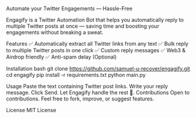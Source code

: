 Automate your Twitter Engagements — Hassle-Free

Engagify is a Twitter Automation Bot that helps you automatically reply to multiple Twitter posts at once — saving time and boosting your engagements without breaking a sweat.

Features
✅ Automatically extract all Twitter links from any text
✅ Bulk reply to multiple Twitter posts in one click
✅ Custom reply messages
✅ Web3 & Airdrop friendly
✅ Anti-spam delay (Optional)

Installation
bash
  git clone https://github.com/samuel-u-recover/engagify.git
  cd engagify
  pip install -r requirements.txt
  python main.py

Usage
Paste the text containing Twitter post links.
Write your reply message.
Click Send.
Let Engagify handle the rest 🚀.
Contributions
Open to contributions. Feel free to fork, improve, or suggest features.

License
MIT License
